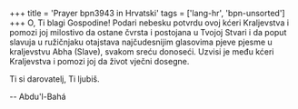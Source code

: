+++
title = 'Prayer bpn3943 in Hrvatski'
tags = ['lang-hr', 'bpn-unsorted']
+++
O, Ti blagi Gospodine! Podari nebesku potvrdu ovoj kćeri Kraljevstva i pomozi joj milostivo da ostane čvrsta i postojana u Tvojoj Stvari i da poput slavuja u ružičnjaku otajstava najčudesnijim glasovima pjeve pjesme u kraljevstvu Abha (Slave), svakom sreću donoseći. Uzvisi je među kćeri Kraljevstva i pomozi joj da život vječni dosegne.

Ti si darovatelj, Ti ljubiš.

-- Abdu'l-Bahá
